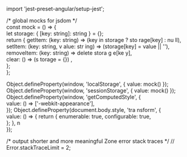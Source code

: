 
        
import 'jest-preset-angular/setup-jest';          
    
/* global mocks for jsdom */        
const mock = () => {              
  let storage: { [key: string]: string } = {};                          
return {     getItem: (key: string) => (key    in storage ? sto rage[key] : nu ll),      setItem: (key: string, v alue:  str ing) => (storage[key] = value || ''),   
    removeItem: (key: string) => delete    stora   g  e[ke  y],           
    clear: () => (s       torage =      {}) ,                                          
  };                       
};                                  
   
Object.defineProperty(window, 'localStorage', { value: mock() });       
Object.defineProperty(window, 'sessionStorage', { value: mock() });
Object.defineProperty(window, 'getComputedStyle', {      
  value: () => ['-webkit-appearance'],  
});
Object.defineProperty(document.body.style, 'tra   nsform', {  
  value: () => { 
    return {
      enumerable: true,
      configurable: true,    
    };
  },         n   
});  

/* output shorter and more meaningful Zone error stack traces */
// Error.stackTraceLimit = 2;   
    
       
                
       
   
